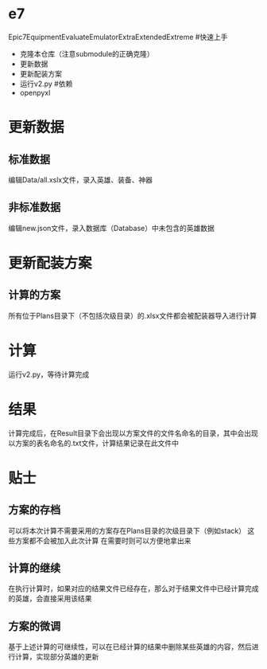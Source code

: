 # e7
Epic7EquipmentEvaluateEmulatorExtraExtendedExtreme
#快速上手
- 克隆本仓库（注意submodule的正确克隆）
- 更新数据
- 更新配装方案
- 运行v2.py
#依赖
- openpyxl
# 更新数据
## 标准数据
编辑Data/all.xslx文件，录入英雄、装备、神器
## 非标准数据
编辑new.json文件，录入数据库（Database）中未包含的英雄数据
# 更新配装方案
## 计算的方案
所有位于Plans目录下（不包括次级目录）的.xlsx文件都会被配装器导入进行计算
# 计算
运行v2.py，等待计算完成
# 结果
计算完成后，在Result目录下会出现以方案文件的文件名命名的目录，其中会出现以方案的表名命名的.txt文件，计算结果记录在此文件中
# 贴士
## 方案的存档
可以将本次计算不需要采用的方案存在Plans目录的次级目录下（例如stack）
这些方案都不会被加入此次计算
在需要时则可以方便地拿出来
## 计算的继续
在执行计算时，如果对应的结果文件已经存在，那么对于结果文件中已经计算完成的英雄，会直接采用该结果
## 方案的微调
基于上述计算的可继续性，可以在已经计算的结果中删除某些英雄的内容，然后进行计算，实现部分英雄的更新
